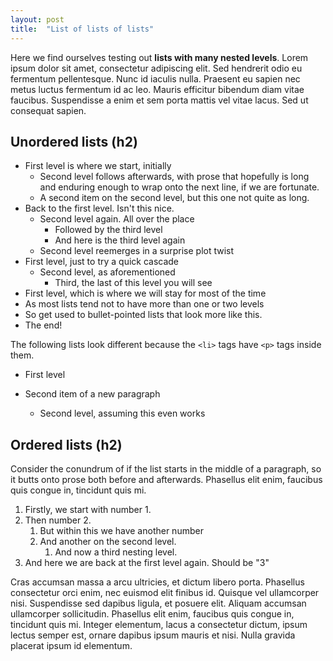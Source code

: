 ```yaml
---
layout: post
title:  "List of lists of lists"
---
```


Here we find ourselves testing out **lists with many nested levels**. Lorem ipsum dolor sit amet, consectetur adipiscing elit. Sed hendrerit odio eu fermentum pellentesque. Nunc id iaculis nulla. Praesent eu sapien nec metus luctus fermentum id ac leo. Mauris efficitur bibendum diam vitae faucibus. Suspendisse a enim et sem porta mattis vel vitae lacus. Sed ut consequat sapien.

## Unordered lists (h2)

- First level is where we start, initially
  - Second level follows afterwards, with prose that hopefully is long and enduring enough to wrap onto the next line, if we are fortunate.
  - A second item on the second level, but this one not quite as long.
- Back to the first level. Isn't this nice.
  - Second level again. All over the place
    - Followed by the third level
    - And here is the third level again
  - Second level reemerges in a surprise plot twist
- First level, just to try a quick cascade
  - Second level, as aforementioned
    - Third, the last of this level you will see
- First level, which is where we will stay for most of the time
- As most lists tend not to have more than one or two levels
- So get used to bullet-pointed lists that look more like this.
- The end!

The following lists look different because the `<li>` tags have `<p>` tags inside them.

- First level

- Second item of a new paragraph

  - Second level, assuming this even works

## Ordered lists (h2)

Consider the conundrum of if the list starts in the middle of a paragraph, so it butts onto prose both before and afterwards. Phasellus elit enim, faucibus quis congue in, tincidunt quis mi. 

1. Firstly, we start with number 1.
2. Then number 2.
    1. But within this we have another number
    2. And another on the second level.
        1. And now a third nesting level.
3. And here we are back at the first level again. Should be "3"

Cras accumsan massa a arcu ultricies, et dictum libero porta. Phasellus consectetur orci enim, nec euismod elit finibus id. Quisque vel ullamcorper nisi. Suspendisse sed dapibus ligula, et posuere elit. Aliquam accumsan ullamcorper sollicitudin. Phasellus elit enim, faucibus quis congue in, tincidunt quis mi. Integer elementum, lacus a consectetur dictum, ipsum lectus semper est, ornare dapibus ipsum mauris et nisi. Nulla gravida placerat ipsum id elementum.

